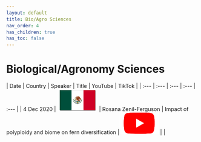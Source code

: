 ```yaml
---
layout: default
title: Bio/Agro Sciences
nav_order: 4
has_children: true
has_toc: false
---
```


# Biological/Agronomy Sciences


| Date | Country | Speaker | Title | YouTube | TikTok | 
| :---   | :--- | :--- | :---  | :--- | 
| 4 Dec 2020 | ![](assets/pics/flags/mexico.png) | Rosana Zenil-Ferguson | Impact of polyploidy and biome on fern diversification |[![youtube (653k)](assets/icons16/youtube.png)](https://youtu.be/6H9z6vuKWfo) | |